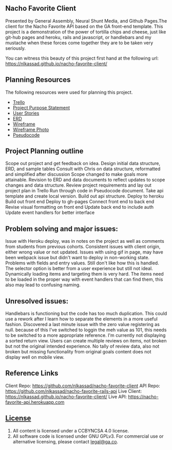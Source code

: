 ## Nacho Favorite Client

Presented by General Assembly, Neural Shunt Media, and Github Pages.The client for the Nacho Favorite API based on the GA front-end template.
This project is a demonstration of the power of tortilla chips and cheese,
just like git-hub pages and heroku, rails and javascript, or handlebars and
my mustache when these forces come together they are to be taken very
seriously.

You can witness this beauty of this project first hand at the following url:
 https://nlkassad.github.io/nacho-favorite-client/


## Planning Resources

The following resources were used for planning this project.

-   [Trello](https://trello.com/b/vbknujSV/nacho-favorite)
-   [Project Purpose Statement](https://drive.google.com/open?id=1EQUxEk582odHH4nDJJ56IKQKRQu1AHBSSZksSr5N7VM)
-   [User Stories](https://drive.google.com/open?id=15ZJXG5YBctTq7kMu7QqYoxuMhzcyBIYLjGWTcxPMIy0)
- [ERD](https://drive.google.com/open?id=1QYYaHC0X2DYrZ6TNQLDir0rSSjhdtaKk6jM3CNTIA18)
- [Wireframe](https://drive.google.com/open?id=1w74VPB7aa10qJBIVEAOJVT_tf2hZf2w6h5EVlCsSzgc)
- [Wireframe Photo](https://drive.google.com/open?id=0B2g5s7-X_yMnWFNWWEZEcVp5cEU)
- [Pseudocode](https://drive.google.com/open?id=1QjFgfZgvt2hcl_IVP-DVprrPjwB-fDi7avxiYy-1rSU)

## Project Planning outline

Scope out project and get feedback on idea.
Design initial data structure, ERD, and sample tables
Consult with Chris on data structure, reformatted and simplified after discussion
Scope changed to make goals more attainable.
Revision to ERD and data documents to reflect updates to scope changes and
data structure.
Review project requirements and lay out project plan in Trello
Run through code in Pseudocode document.
Take api template and create local version.
Build out api structure.
Deploy to heroku
Build out front end
Deploy to gh-pages
Connect front end to back end
Revise visual formatting on front end
Update back end to include auth
Update event handlers for better interface

## Problem solving and major issues:

Issue with Heroku deploy, was in notes on the project as well as comments
from students from previous cohorts.
Consistent issues with client origin, either wrong value or not updated.
Issues with using gif in page, may have been webpack issue but didn't want to
deploy in non-working state.
Problems with fields and entry values. Still don't like how this is handled.
The selector option is better from a user experience but still not ideal.
Dynamically loading items and targeting them is very hard. The items need
to be loaded in the proper way with event handlers that can find them,
this also may lead to confusing naming.


## Unresolved issues:

Handlebars is functioning but the code has too much duplication.
This could use a rework after I learn how to separate the elements in
a more useful fashion.
Discovered a last minute issue with the zero value registering as null. because
of this I've switched to loggin the meh value as 101, this needs to be
switched to a more appropriate reference.
I'm currently not displaying a sorted return view.
Users can create multiple reviews on items, not broken but not the original
intended experience.
No tally of review data, also not broken but missing functionality from
original goals
content does not display well on mobile view.

## Reference Links
Client Repo: https://github.com/nlkassad/nacho-favorite-client 
API Repo: https://github.com/nlkassad/nacho-favorite-rails-api 
Live Client: https://nlkassad.github.io/nacho-favorite-client/ 
Live API: https://nacho-favorite-api.herokuapp.com

## [License](LICENSE)

1.  All content is licensed under a CC­BY­NC­SA 4.0 license.
1.  All software code is licensed under GNU GPLv3. For commercial use or
    alternative licensing, please contact legal@ga.co.
